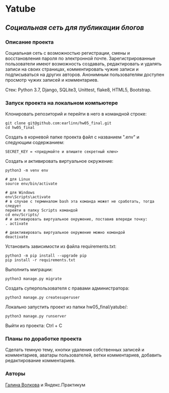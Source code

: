 # Yatube

## _Социальная сеть для публикации блогов_

### Описание проекта

Социальная сеть с возможностью регистрации, смены и восстановления пароля 
по электронной почте. Зарегистрированные пользователи имеют возможность 
создавать, редактировать и удалять записи на своих страницах, комментировать 
чужие записи и подписываться на других авторов. Анонимным пользователям 
доступен просмотр чужих записей и комментариев.

Стек: Python 3.7, Django, SQLite3, Unittest, flake8, HTML5, Bootstrap.

### Запуск проекта на локальном компьютере

Клонировать репозиторий и перейти в него в командной строке:

```
git clone git@github.com:earlinn/hw05_final.git
cd hw05_final
```

Создать в корневой папке проекта файл с названием ".env" и следующим 
содержанием:

```
SECRET_KEY = <придумайте и впишите секретный ключ>
```

Cоздать и активировать виртуальное окружение:

```
python3 -m venv env

# для Linux
source env/bin/activate

# для Windows
env\Scripts\activate
# в случае с терминалом bash эта команда может не сработать, тогда следует 
перейти в папку Scripts командой
cd env/Scripts/
# и активировать виртуальное окружение, поставив впереди точку:
. activate

# деактивировать виртуальное окружение можно командой
deactivate
```

Установить зависимости из файла requirements.txt:

```
python3 -m pip install --upgrade pip
pip install -r requirements.txt
```

Выполнить миграции:

```
python3 manage.py migrate
```

Создать суперпользователя с правами администратора:

```
python3 manage.py createsuperuser
```

Локально запустить проект из папки hw05_final/yatube/:

```
python3 manage.py runserver
```

Выйти из проекта: Ctrl + C

### Планы по доработке проекта

Сделать темную тему, кнопки удаления собственных записей и комментариев, 
аватары пользователей, ветки комментариев, добавить редактирование 
комментариев.

### Авторы

[Галина Волкова](https://github.com/earlinn/) и Яндекс.Практикум
